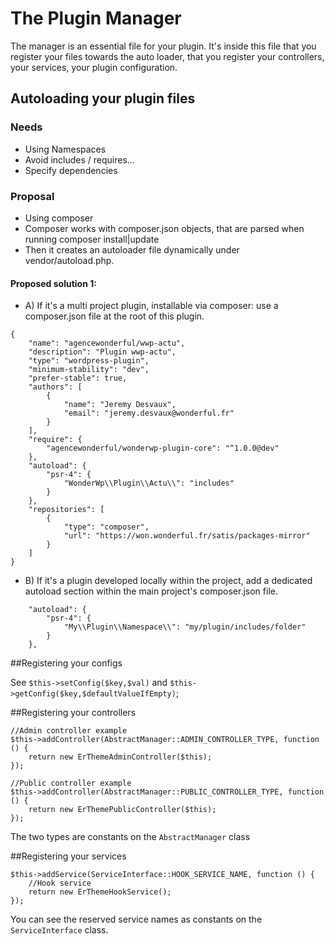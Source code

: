 # The Plugin Manager

The manager is an essential file for your plugin. It's inside this file that you register your files towards the auto loader, that you register your controllers, your services, your plugin configuration.

## Autoloading your plugin files
### Needs
- Using Namespaces
- Avoid includes / requires...
- Specify dependencies

### Proposal
- Using composer
- Composer works with composer.json objects, that are parsed when running composer install|update
- Then it creates an autoloader file dynamically under vendor/autoload.php.

#### Proposed solution 1:

- A) If it's a multi project plugin, installable via composer: use a composer.json file at the root of this plugin.

```
{
    "name": "agencewonderful/wwp-actu",
    "description": "Plugin wwp-actu",
    "type": "wordpress-plugin",
    "minimum-stability": "dev",
    "prefer-stable": true,
    "authors": [
        {
            "name": "Jeremy Desvaux",
            "email": "jeremy.desvaux@wonderful.fr"
        }
    ],
    "require": {
        "agencewonderful/wonderwp-plugin-core": "^1.0.0@dev"
    },
    "autoload": {
        "psr-4": {
            "WonderWp\\Plugin\\Actu\\": "includes"
        }
    },
    "repositories": [
        {
            "type": "composer",
            "url": "https://won.wonderful.fr/satis/packages-mirror"
        }
    ]
}

```

- B) If it's a plugin developed locally within the project, add a dedicated autoload section within the main project's composer.json file.

```
    "autoload": {
        "psr-4": {
            "My\\Plugin\\Namespace\\": "my/plugin/includes/folder"
        }
    },
```

##Registering your configs

See `$this->setConfig($key,$val)` and `$this->getConfig($key,$defaultValueIfEmpty)`;

##Registering your controllers

```
//Admin controller example
$this->addController(AbstractManager::ADMIN_CONTROLLER_TYPE, function () {
    return new ErThemeAdminController($this);
});

//Public controller example
$this->addController(AbstractManager::PUBLIC_CONTROLLER_TYPE, function () {
    return new ErThemePublicController($this);
});
```

The two types are constants on the `AbstractManager` class


##Registering your services

```
$this->addService(ServiceInterface::HOOK_SERVICE_NAME, function () {
    //Hook service
    return new ErThemeHookService();
});
```

You can see the reserved service names as constants on the `ServiceInterface` class.